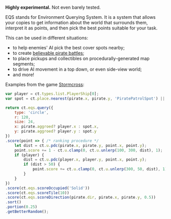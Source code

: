 **Highly experimental.** Not even barely tested.

EQS stands for Environment Querying System. It is a system that allows your copies to get information about the world that surrounds them, interpret it as points, and then pick the best points suitable for your task.

This can be used in different situations:

* to help enemies' AI pick the best cover spots nearby;
* to create [believable pirate battles](https://comigo.itch.io/stormcross);
* to place pickups and collectibles on procedurally-generated map segments;
* to drive AI movement in a top down, or even side-view world;
* and more!

Examples from the game [Stormcross](https://comigo.itch.io/stormcross):

```js
var player = ct.types.list.PlayerShip[0];
var spot = ct.place.nearest(pirate.x, pirate.y, 'PiratePatrolSpot') || {x: pirate.x, y: pirate.y};

return ct.eqs.query({
    type: 'circle',
    r: 120,
    size: 24,
    x: pirate.aggroed? player.x : spot.x,
    y: pirate.aggroed? player.y : spot.y
})
.score(point => { /* ranking procedure */
    let dist = ct.u.pdc(pirate.x, pirate.y, point.x, point.y);
    point.score += 1 - ct.u.clamp(0, ct.u.unlerp(100, 300, dist), 1);
    if (player) {
        dist = ct.u.pdc(player.x, player.y, point.x, point.y);
        if (dist > 50) {
            point.score += ct.u.clamp(0, ct.u.unlerp(300, 50, dist), 1);
        }
    }
})
.score(ct.eqs.scoreOccupied('Solid'))
.score(ct.eqs.scoreTile(10))
.score(ct.eqs.scoreDirection(pirate.dir, pirate.x, pirate.y, 0.5))
.sort()
.portion(0.25)
.getBetterRandom();
```